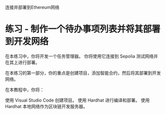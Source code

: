 连接并部署到Ethereum网络

# 练习 - 制作⼀个待办事项列表并将其部署到开发网络

在本练习中，你将开发⼀个任务管理器。 
你将使⽤它连接到 Sepolia 测试网络并在其上进行部署。

在本练习的第⼀部分，你的重点是创建项目，添加智能合约，然后将其部署到开发网络。

在本教程中，你将：

使用 Visual Studio Code 创建项目。
使用 Hardhat 进行编译和部署。
使用 Hardhat 本地网络作为区块链开发服务器。